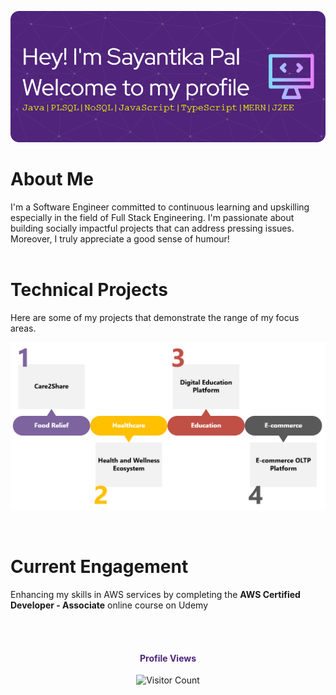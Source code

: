 ![Header](./github-header-image.png)

# About Me
I'm a Software Engineer committed to continuous learning and upskilling especially in the field of Full Stack Engineering. I'm passionate about building socially impactful projects that can address pressing issues.
Moreover, I truly appreciate a good sense of humour! 
</br></br>

# Technical Projects
Here are some of my projects that demonstrate the range of my focus areas.

![alt text](proj-sum.png)

</br>

# Current Engagement

Enhancing my skills in AWS services by completing the **AWS Certified Developer - Associate** online course on Udemy

</br></br>
<!-- <style>
@keyframes slide {
  0% {
    transform: translateX(-100%);
  }
  100% {
    transform: translateX(100%);
  }
}
</style> -->
<footer align="center"> 
  <h4 style="color: rgb(79, 36, 122);">Profile Views</h4>
  <img src="https://profile-counter.glitch.me/{Pal-96}/count.svg" alt="Visitor Count"/>

  <div style="overflow: hidden; white-space: nowrap;">
  <div style="display: inline-block; padding-left: 100%; animation: slide 10s linear infinite; center">
<h3 style="color: rgb(79, 36, 122);"><i>Thank you for visiting ! </i></h3>
  </div>
</div>
</footer>